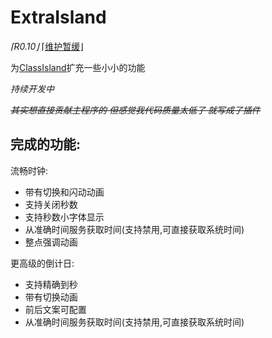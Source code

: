 # ExtraIsland
*⌈R0.10⌋* ⌈[维护暂缓](https://lipoly.ink/2024/announcement/)⌋

为[ClassIsland](https://classisland.tech/)扩充一些小小的功能

*持续开发中*

*~~其实想直接贡献主程序的 但感觉我代码质量太低了 就写成了插件~~*

## 完成的功能:
流畅时钟:
- 带有切换和闪动动画
- 支持关闭秒数
- 支持秒数小字体显示
- 从准确时间服务获取时间(支持禁用,可直接获取系统时间)
- 整点强调动画

更高级的倒计日:
- 支持精确到秒
- 带有切换动画
- 前后文案可配置
- 从准确时间服务获取时间(支持禁用,可直接获取系统时间)